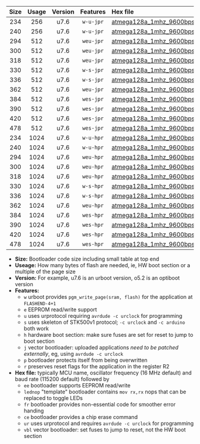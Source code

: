 |Size|Usage|Version|Features|Hex file|
|:-:|:-:|:-:|:-:|:--|
|234|256|u7.6|`w-u-jpr`|[atmega128a_1mhz_9600bps_ur_vbl.hex](https://raw.githubusercontent.com/stefanrueger/urboot/main/bootloaders/atmega128a/fcpu_1mhz/9600_bps/atmega128a_1mhz_9600bps_ur_vbl.hex)|
|240|256|u7.6|`w-u-jpr`|[atmega128a_1mhz_9600bps_lednop_ur_vbl.hex](https://raw.githubusercontent.com/stefanrueger/urboot/main/bootloaders/atmega128a/fcpu_1mhz/9600_bps/atmega128a_1mhz_9600bps_lednop_ur_vbl.hex)|
|294|512|u7.6|`weu-jpr`|[atmega128a_1mhz_9600bps_ee_ur_vbl.hex](https://raw.githubusercontent.com/stefanrueger/urboot/main/bootloaders/atmega128a/fcpu_1mhz/9600_bps/atmega128a_1mhz_9600bps_ee_ur_vbl.hex)|
|300|512|u7.6|`weu-jpr`|[atmega128a_1mhz_9600bps_ee_lednop_ur_vbl.hex](https://raw.githubusercontent.com/stefanrueger/urboot/main/bootloaders/atmega128a/fcpu_1mhz/9600_bps/atmega128a_1mhz_9600bps_ee_lednop_ur_vbl.hex)|
|318|512|u7.6|`weu-jpr`|[atmega128a_1mhz_9600bps_ee_lednop_fr_ur_vbl.hex](https://raw.githubusercontent.com/stefanrueger/urboot/main/bootloaders/atmega128a/fcpu_1mhz/9600_bps/atmega128a_1mhz_9600bps_ee_lednop_fr_ur_vbl.hex)|
|330|512|u7.6|`w-s-jpr`|[atmega128a_1mhz_9600bps_vbl.hex](https://raw.githubusercontent.com/stefanrueger/urboot/main/bootloaders/atmega128a/fcpu_1mhz/9600_bps/atmega128a_1mhz_9600bps_vbl.hex)|
|336|512|u7.6|`w-s-jpr`|[atmega128a_1mhz_9600bps_lednop_vbl.hex](https://raw.githubusercontent.com/stefanrueger/urboot/main/bootloaders/atmega128a/fcpu_1mhz/9600_bps/atmega128a_1mhz_9600bps_lednop_vbl.hex)|
|362|512|u7.6|`weu-jpr`|[atmega128a_1mhz_9600bps_ee_lednop_fr_ce_ur_vbl.hex](https://raw.githubusercontent.com/stefanrueger/urboot/main/bootloaders/atmega128a/fcpu_1mhz/9600_bps/atmega128a_1mhz_9600bps_ee_lednop_fr_ce_ur_vbl.hex)|
|384|512|u7.6|`wes-jpr`|[atmega128a_1mhz_9600bps_ee_vbl.hex](https://raw.githubusercontent.com/stefanrueger/urboot/main/bootloaders/atmega128a/fcpu_1mhz/9600_bps/atmega128a_1mhz_9600bps_ee_vbl.hex)|
|390|512|u7.6|`wes-jpr`|[atmega128a_1mhz_9600bps_ee_lednop_vbl.hex](https://raw.githubusercontent.com/stefanrueger/urboot/main/bootloaders/atmega128a/fcpu_1mhz/9600_bps/atmega128a_1mhz_9600bps_ee_lednop_vbl.hex)|
|420|512|u7.6|`wes-jpr`|[atmega128a_1mhz_9600bps_ee_lednop_fr_vbl.hex](https://raw.githubusercontent.com/stefanrueger/urboot/main/bootloaders/atmega128a/fcpu_1mhz/9600_bps/atmega128a_1mhz_9600bps_ee_lednop_fr_vbl.hex)|
|478|512|u7.6|`wes-jpr`|[atmega128a_1mhz_9600bps_ee_lednop_fr_ce_vbl.hex](https://raw.githubusercontent.com/stefanrueger/urboot/main/bootloaders/atmega128a/fcpu_1mhz/9600_bps/atmega128a_1mhz_9600bps_ee_lednop_fr_ce_vbl.hex)|
|234|1024|u7.6|`w-u-hpr`|[atmega128a_1mhz_9600bps_ur.hex](https://raw.githubusercontent.com/stefanrueger/urboot/main/bootloaders/atmega128a/fcpu_1mhz/9600_bps/atmega128a_1mhz_9600bps_ur.hex)|
|240|1024|u7.6|`w-u-hpr`|[atmega128a_1mhz_9600bps_lednop_ur.hex](https://raw.githubusercontent.com/stefanrueger/urboot/main/bootloaders/atmega128a/fcpu_1mhz/9600_bps/atmega128a_1mhz_9600bps_lednop_ur.hex)|
|294|1024|u7.6|`weu-hpr`|[atmega128a_1mhz_9600bps_ee_ur.hex](https://raw.githubusercontent.com/stefanrueger/urboot/main/bootloaders/atmega128a/fcpu_1mhz/9600_bps/atmega128a_1mhz_9600bps_ee_ur.hex)|
|300|1024|u7.6|`weu-hpr`|[atmega128a_1mhz_9600bps_ee_lednop_ur.hex](https://raw.githubusercontent.com/stefanrueger/urboot/main/bootloaders/atmega128a/fcpu_1mhz/9600_bps/atmega128a_1mhz_9600bps_ee_lednop_ur.hex)|
|318|1024|u7.6|`weu-hpr`|[atmega128a_1mhz_9600bps_ee_lednop_fr_ur.hex](https://raw.githubusercontent.com/stefanrueger/urboot/main/bootloaders/atmega128a/fcpu_1mhz/9600_bps/atmega128a_1mhz_9600bps_ee_lednop_fr_ur.hex)|
|330|1024|u7.6|`w-s-hpr`|[atmega128a_1mhz_9600bps.hex](https://raw.githubusercontent.com/stefanrueger/urboot/main/bootloaders/atmega128a/fcpu_1mhz/9600_bps/atmega128a_1mhz_9600bps.hex)|
|336|1024|u7.6|`w-s-hpr`|[atmega128a_1mhz_9600bps_lednop.hex](https://raw.githubusercontent.com/stefanrueger/urboot/main/bootloaders/atmega128a/fcpu_1mhz/9600_bps/atmega128a_1mhz_9600bps_lednop.hex)|
|362|1024|u7.6|`weu-hpr`|[atmega128a_1mhz_9600bps_ee_lednop_fr_ce_ur.hex](https://raw.githubusercontent.com/stefanrueger/urboot/main/bootloaders/atmega128a/fcpu_1mhz/9600_bps/atmega128a_1mhz_9600bps_ee_lednop_fr_ce_ur.hex)|
|384|1024|u7.6|`wes-hpr`|[atmega128a_1mhz_9600bps_ee.hex](https://raw.githubusercontent.com/stefanrueger/urboot/main/bootloaders/atmega128a/fcpu_1mhz/9600_bps/atmega128a_1mhz_9600bps_ee.hex)|
|390|1024|u7.6|`wes-hpr`|[atmega128a_1mhz_9600bps_ee_lednop.hex](https://raw.githubusercontent.com/stefanrueger/urboot/main/bootloaders/atmega128a/fcpu_1mhz/9600_bps/atmega128a_1mhz_9600bps_ee_lednop.hex)|
|420|1024|u7.6|`wes-hpr`|[atmega128a_1mhz_9600bps_ee_lednop_fr.hex](https://raw.githubusercontent.com/stefanrueger/urboot/main/bootloaders/atmega128a/fcpu_1mhz/9600_bps/atmega128a_1mhz_9600bps_ee_lednop_fr.hex)|
|478|1024|u7.6|`wes-hpr`|[atmega128a_1mhz_9600bps_ee_lednop_fr_ce.hex](https://raw.githubusercontent.com/stefanrueger/urboot/main/bootloaders/atmega128a/fcpu_1mhz/9600_bps/atmega128a_1mhz_9600bps_ee_lednop_fr_ce.hex)|

- **Size:** Bootloader code size including small table at top end
- **Useage:** How many bytes of flash are needed, ie, HW boot section or a multiple of the page size
- **Version:** For example, u7.6 is an urboot version, o5.2 is an optiboot version
- **Features:**
  + `w` urboot provides `pgm_write_page(sram, flash)` for the application at `FLASHEND-4+1`
  + `e` EEPROM read/write support
  + `u` uses urprotocol requiring `avrdude -c urclock` for programming
  + `s` uses skeleton of STK500v1 protocol; `-c urclock` and `-c arduino` both work
  + `h` hardware boot section: make sure fuses are set for reset to jump to boot section
  + `j` vector bootloader: uploaded applications *need to be patched externally*, eg, using `avrdude -c urclock`
  + `p` bootloader protects itself from being overwritten
  + `r` preserves reset flags for the application in the register R2
- **Hex file:** typically MCU name, oscillator frequency (16 MHz default) and baud rate (115200 default) followed by
  + `ee` bootloader supports EEPROM read/write
  + `lednop` "template" bootloader contains `mov rx,rx` nops that can be replaced to toggle LEDs
  + `fr` bootloader provides non-essential code for smoother error handing
  + `ce` bootloader provides a chip erase command
  + `ur` uses urprotocol and requires `avrdude -c urclock` for programming
  + `vbl` vector bootloader: set fuses to jump to reset, not the HW boot section

